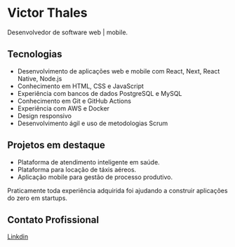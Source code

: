 # Victor Thales

Desenvolvedor de software web | mobile.

## Tecnologias

- Desenvolvimento de aplicações web e mobile com React, Next, React Native, Node.js
- Conhecimento em HTML, CSS e JavaScript
- Experiência com bancos de dados PostgreSQL e MySQL
- Conhecimento em Git e GitHub Actions
- Experiência com AWS e Docker
- Design responsivo
- Desenvolvimento ágil e uso de metodologias Scrum

## Projetos em destaque

- Plataforma de atendimento inteligente em saúde.
- Plataforma para locação de táxis aéreos.
- Aplicação mobile para gestão de processo produtivo.

Praticamente toda experiência adquirida foi ajudando a construir aplicações do zero em startups.

## Contato Profissional

[Linkdin](https://www.linkedin.com/in/victorthales/)
